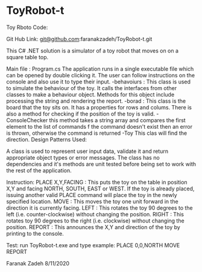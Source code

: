# ToyRobot-t

Toy Rboto Code:

Git Hub Link: git@github.com:faranakzadeh/ToyRobot-t.git

This C# .NET solution is a simulator of a toy robot that moves on on a square table top.

Main file : Program.cs
The application runs in a single executable file which can be opened by double clicking it. The user can follow instructions on the console and also use it to type their input.
-behavoiurs :
	This class is used to simulate the behaviour of the toy.
    	It calls the interfaces from other classes to make a behaviour object.
    	Methods for this object include processing the string and
    	rendering the report.
-borad :
	This class is the board that the toy sits on. It has a properties for rows and colums.
    	There is also a method for checking if the position of the toy is valid.
-ConsoleChecker 
	this method takes a string array and compares the first element to the list of commands
        f the command doesn't exist then an error is thrown, otherwise the command is returned
-Toy 
	This clas will find the direction.
Design Patterns Used:

A class is used to represent user input data, validate it and return appropriate object types or error messages. The class has no dependencies and it's methods are unit tested before being set to work with the rest of the application.

Instruction:
PLACE X,Y,FACING : This puts the toy on the table in position X,Y and facing NORTH, SOUTH, EAST or WEST. If the toy is already placed, issuing another valid PLACE command will place the toy in the newly specified location.
MOVE : This moves the toy one unit forward in the direction it is currently facing.
LEFT : This rotates the toy 90 degrees to the left (i.e. counter-clockwise) without changing the position.
RIGHT : This rotates toy 90 degrees to the right (i.e. clockwise) without changing the position.
REPORT : This announces the X,Y and direction of the toy by printing to the console.

Test: run ToyRobot-t.exe and type example: 
PLACE 0,0,NORTH
MOVE
REPORT


Faranak Zadeh 8/11/2020



